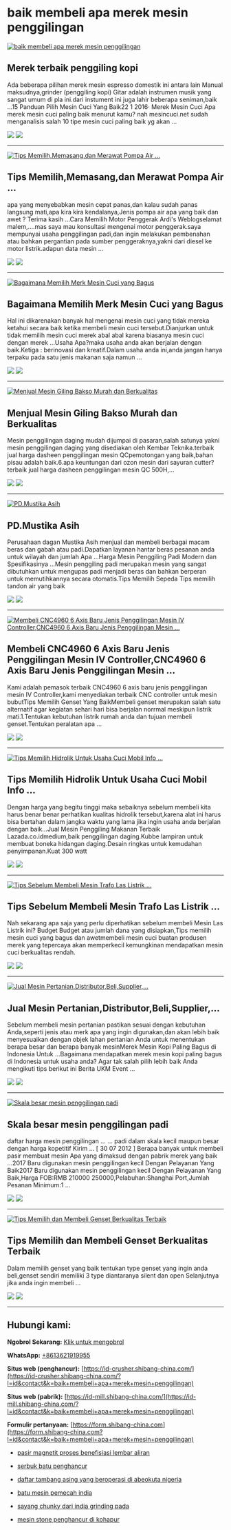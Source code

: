 # baik membeli apa merek mesin penggilingan

<a href="https://swt.shibang-china.com/?l=id&img&k=baik+membeli+apa+merek+mesin+penggilingan" target="_blank">![baik membeli apa merek mesin penggilingan](http://static.shibang-china.com/all-800x300/941.jpg)</a>

## Merek terbaik penggiling kopi
Ada beberapa pilihan merek mesin espresso domestik ini antara lain Manual maksudnya,grinder (penggiling kopi) Gitar adalah instrumen musik yang sangat umum di pla ini.dari instument ini juga lahir beberapa seniman,baik …15 Panduan Pilih Mesin Cuci Yang Baik22 1 2016· Merek Mesin Cuci Apa merek mesin cuci paling baik menurut kamu? nah mesincuci.net sudah menganalisis salah 10 tipe mesin cuci paling baik yg akan …


<a href="https://whatsapp.shibangsoft.com/WhatsApp.php" target="_blank" title="WhatsApp">![](http://static.shibang-china.com/icon/whatsapp.png)</a> <a href="https://swt.shibang-china.com/?l=id&icon&k=baik+membeli+apa+merek+mesin+penggilingan" target="_blank">![](http://static.shibang-china.com/icon/chat-id.png)</a>

---

<a href="https://swt.shibang-china.com/?l=id&img&k=baik+membeli+apa+merek+mesin+penggilingan" target="_blank">![Tips Memilih,Memasang,dan Merawat Pompa Air …](http://static.shibang-china.com/all-800x300/1374.jpg)</a>

## Tips Memilih,Memasang,dan Merawat Pompa Air …
apa yang menyebabkan mesin cepat panas,dan kalau sudah panas langsung mati,apa kira kira kendalanya,Jenis pompa air apa yang baik dan awet ? Terima kasih …Cara Memilih Motor Penggerak Ardi's Weblogselamat malem,….mas saya mau konsultasi mengenai motor penggerak.saya mempunyai usaha penggilingan padi,dan ingin melakukan pembenahan atau bahkan pergantian pada sumber penggeraknya,yakni dari diesel ke motor listrik.adapun data mesin …


<a href="https://whatsapp.shibangsoft.com/WhatsApp.php" target="_blank" title="WhatsApp">![](http://static.shibang-china.com/icon/whatsapp.png)</a> <a href="https://swt.shibang-china.com/?l=id&icon&k=baik+membeli+apa+merek+mesin+penggilingan" target="_blank">![](http://static.shibang-china.com/icon/chat-id.png)</a>

---

<a href="https://swt.shibang-china.com/?l=id&img&k=baik+membeli+apa+merek+mesin+penggilingan" target="_blank">![Bagaimana Memilih Merk Mesin Cuci yang Bagus](http://static.shibang-china.com/all-800x300/1097.jpg)</a>

## Bagaimana Memilih Merk Mesin Cuci yang Bagus
Hal ini dikarenakan banyak hal mengenai mesin cuci yang tidak mereka ketahui secara baik ketika membeli mesin cuci tersebut.Dianjurkan untuk tidak memilih mesin cuci merek abal abal karena biasanya mesin cuci dengan merek …Usaha Apa?maka usaha anda akan berjalan dengan baik.Ketiga : berinovasi dan kreatif.Dalam usaha anda ini,anda jangan hanya terpaku pada satu jenis makanan saja namun …


<a href="https://whatsapp.shibangsoft.com/WhatsApp.php" target="_blank" title="WhatsApp">![](http://static.shibang-china.com/icon/whatsapp.png)</a> <a href="https://swt.shibang-china.com/?l=id&icon&k=baik+membeli+apa+merek+mesin+penggilingan" target="_blank">![](http://static.shibang-china.com/icon/chat-id.png)</a>

---

<a href="https://swt.shibang-china.com/?l=id&img&k=baik+membeli+apa+merek+mesin+penggilingan" target="_blank">![Menjual Mesin Giling Bakso Murah dan Berkualitas](http://static.shibang-china.com/all-800x300/424.jpg)</a>

## Menjual Mesin Giling Bakso Murah dan Berkualitas
Mesin penggilingan daging mudah dijumpai di pasaran,salah satunya yakni mesin penggilingan daging yang disediakan oleh Kembar Teknika.terbaik jual harga dasheen penggilingan mesin QCpemotongan yang baik,bahan pisau adalah baik.6.apa keuntungan dari ozon mesin dari sayuran cutter? terbaik jual harga dasheen penggilingan mesin QC 500H,…


<a href="https://whatsapp.shibangsoft.com/WhatsApp.php" target="_blank" title="WhatsApp">![](http://static.shibang-china.com/icon/whatsapp.png)</a> <a href="https://swt.shibang-china.com/?l=id&icon&k=baik+membeli+apa+merek+mesin+penggilingan" target="_blank">![](http://static.shibang-china.com/icon/chat-id.png)</a>

---

<a href="https://swt.shibang-china.com/?l=id&img&k=baik+membeli+apa+merek+mesin+penggilingan" target="_blank">![PD.Mustika Asih](http://static.shibang-china.com/all-800x300/1053.jpg)</a>

## PD.Mustika Asih
Perusahaan dagan Mustika Asih menjual dan membeli berbagai macam beras dan gabah atau padi.Dapatkan layanan hantar beras pesanan anda untuk wilayah dan jumlah Apa …Harga Mesin Penggiling Padi Modern dan Spesifikasinya …Mesin penggiling padi merupakan mesin yang sangat dibutuhkan untuk mengupas padi menjadi beras dan bahkan berperan untuk memutihkannya secara otomatis.Tips Memilih Sepeda Tips memilih tandon air yang baik


<a href="https://whatsapp.shibangsoft.com/WhatsApp.php" target="_blank" title="WhatsApp">![](http://static.shibang-china.com/icon/whatsapp.png)</a> <a href="https://swt.shibang-china.com/?l=id&icon&k=baik+membeli+apa+merek+mesin+penggilingan" target="_blank">![](http://static.shibang-china.com/icon/chat-id.png)</a>

---

<a href="https://swt.shibang-china.com/?l=id&img&k=baik+membeli+apa+merek+mesin+penggilingan" target="_blank">![Membeli CNC4960 6 Axis Baru Jenis Penggilingan Mesin IV Controller,CNC4960 6 Axis Baru Jenis Penggilingan Mesin …](http://static.shibang-china.com/all-800x300/68.jpg)</a>

## Membeli CNC4960 6 Axis Baru Jenis Penggilingan Mesin IV Controller,CNC4960 6 Axis Baru Jenis Penggilingan Mesin …
Kami adalah pemasok terbaik CNC4960 6 axis baru jenis penggilingan mesin IV Controller,kami menyediakan terbaik CNC controller untuk mesin bubutTips Memilih Genset Yang BaikMembeli genset merupakan salah satu alternatif agar kegiatan sehari hari bisa berjalan norrmal meskipun listrik mati.1.Tentukan kebutuhan listrik rumah anda dan tujuan membeli genset.Tentukan peralatan apa …


<a href="https://whatsapp.shibangsoft.com/WhatsApp.php" target="_blank" title="WhatsApp">![](http://static.shibang-china.com/icon/whatsapp.png)</a> <a href="https://swt.shibang-china.com/?l=id&icon&k=baik+membeli+apa+merek+mesin+penggilingan" target="_blank">![](http://static.shibang-china.com/icon/chat-id.png)</a>

---

<a href="https://swt.shibang-china.com/?l=id&img&k=baik+membeli+apa+merek+mesin+penggilingan" target="_blank">![Tips Memilih Hidrolik Untuk Usaha Cuci Mobil Info …](http://static.shibang-china.com/all-800x300/848.jpg)</a>

## Tips Memilih Hidrolik Untuk Usaha Cuci Mobil Info …
Dengan harga yang begitu tinggi maka sebaiknya sebelum membeli kita harus benar benar perhatikan kualitas hidrolik tersebut,karena alat ini harus bisa bertahan dalam jangka waktu yang lama jika ingin usaha anda berjalan dengan baik…Jual Mesin Penggiling Makanan Terbaik Lazada.co.idmedium,baik penggilingan daging.Kubbe lampiran untuk membuat boneka hidangan daging.Desain ringkas untuk kemudahan penyimpanan.Kuat 300 watt


<a href="https://whatsapp.shibangsoft.com/WhatsApp.php" target="_blank" title="WhatsApp">![](http://static.shibang-china.com/icon/whatsapp.png)</a> <a href="https://swt.shibang-china.com/?l=id&icon&k=baik+membeli+apa+merek+mesin+penggilingan" target="_blank">![](http://static.shibang-china.com/icon/chat-id.png)</a>

---

<a href="https://swt.shibang-china.com/?l=id&img&k=baik+membeli+apa+merek+mesin+penggilingan" target="_blank">![Tips Sebelum Membeli Mesin Trafo Las Listrik …](http://static.shibang-china.com/all-800x300/1192.jpg)</a>

## Tips Sebelum Membeli Mesin Trafo Las Listrik …
Nah sekarang apa saja yang perlu diperhatikan sebelum membeli Mesin Las Listrik ini? Budget Budget atau jumlah dana yang disiapkan,Tips memilih mesin cuci yang bagus dan awetmembeli mesin cuci buatan produsen merek yang tepercaya akan memperkecil kemungkinan mendapatkan mesin cuci berkualitas rendah.


<a href="https://whatsapp.shibangsoft.com/WhatsApp.php" target="_blank" title="WhatsApp">![](http://static.shibang-china.com/icon/whatsapp.png)</a> <a href="https://swt.shibang-china.com/?l=id&icon&k=baik+membeli+apa+merek+mesin+penggilingan" target="_blank">![](http://static.shibang-china.com/icon/chat-id.png)</a>

---

<a href="https://swt.shibang-china.com/?l=id&img&k=baik+membeli+apa+merek+mesin+penggilingan" target="_blank">![Jual Mesin Pertanian,Distributor,Beli,Supplier,…](http://static.shibang-china.com/all-800x300/578.jpg)</a>

## Jual Mesin Pertanian,Distributor,Beli,Supplier,…
Sebelum membeli mesin pertanian pastikan sesuai dengan kebutuhan Anda,seperti jenis atau merk apa yang ingin digunakan,dan akan lebih baik menyesuaikan dengan objek lahan pertanian Anda untuk menentukan berapa besar dan berapa banyak mesinMerek Mesin Kopi Paling Bagus di Indonesia Untuk …Bagaimana mendapatkan merek mesin kopi paling bagus di Indonesia untuk usaha anda? Agar tak salah pilih lebih baik Anda mengikuti tips berikut ini Berita UKM Event …


<a href="https://whatsapp.shibangsoft.com/WhatsApp.php" target="_blank" title="WhatsApp">![](http://static.shibang-china.com/icon/whatsapp.png)</a> <a href="https://swt.shibang-china.com/?l=id&icon&k=baik+membeli+apa+merek+mesin+penggilingan" target="_blank">![](http://static.shibang-china.com/icon/chat-id.png)</a>

---

<a href="https://swt.shibang-china.com/?l=id&img&k=baik+membeli+apa+merek+mesin+penggilingan" target="_blank">![Skala besar mesin penggilingan padi](http://static.shibang-china.com/all-800x300/1114.jpg)</a>

## Skala besar mesin penggilingan padi
daftar harga mesin penggilingan … … padi dalam skala kecil maupun besar dengan harga kopetitif Kirim … [ 30 07 2012 ] Berapa banyak untuk membeli pasir membuat mesin Apa yang dimaksud dengan pabrik merek yang baik …2017 Baru digunakan mesin penggilingan kecil Dengan Pelayanan Yang Baik2017 Baru digunakan mesin penggilingan kecil Dengan Pelayanan Yang Baik,Harga FOB:RMB 210000 250000,Pelabuhan:Shanghai Port,Jumlah Pesanan Minimum:1 …


<a href="https://whatsapp.shibangsoft.com/WhatsApp.php" target="_blank" title="WhatsApp">![](http://static.shibang-china.com/icon/whatsapp.png)</a> <a href="https://swt.shibang-china.com/?l=id&icon&k=baik+membeli+apa+merek+mesin+penggilingan" target="_blank">![](http://static.shibang-china.com/icon/chat-id.png)</a>

---

<a href="https://swt.shibang-china.com/?l=id&img&k=baik+membeli+apa+merek+mesin+penggilingan" target="_blank">![Tips Memilih dan Membeli Genset Berkualitas Terbaik](http://static.shibang-china.com/all-800x300/289.jpg)</a>

## Tips Memilih dan Membeli Genset Berkualitas Terbaik
Dalam memilih genset yang baik tentukan type genset yang ingin anda beli,genset sendiri memiliki 3 type diantaranya silent dan open Selanjutnya jika anda ingin membeli …

<a href="https://whatsapp.shibangsoft.com/WhatsApp.php" target="_blank" title="WhatsApp">![](http://static.shibang-china.com/icon/whatsapp.png)</a> <a href="https://swt.shibang-china.com/?l=id&icon&k=baik+membeli+apa+merek+mesin+penggilingan" target="_blank">![](http://static.shibang-china.com/icon/chat-id.png)</a>

---
## Hubungi kami:

**Ngobrol Sekarang:** [Klik untuk mengobrol](https://swt.shibang-china.com?l=id&contact&k=baik+membeli+apa+merek+mesin+penggilingan)

**WhatsApp:**  [+8613621919955](https://whatsapp.shibangsoft.com/WhatsApp.php)

**Situs web (penghancur):** [https://id-crusher.shibang-china.com/](https://id-crusher.shibang-china.com/?l=id&contact&k=baik+membeli+apa+merek+mesin+penggilingan)

**Situs web (pabrik):** [https://id-mill.shibang-china.com/](https://id-mill.shibang-china.com/?l=id&contact&k=baik+membeli+apa+merek+mesin+penggilingan)

**Formulir pertanyaan:** [https://form.shibang-china.com](https://form.shibang-china.com?l=id&contact&k=baik+membeli+apa+merek+mesin+penggilingan)

* [pasir magnetit proses benefisiasi lembar aliran](../31/pasir%20magnetit%20proses%20benefisiasi%20lembar%20aliran.md)

* [serbuk batu penghancur](../32/serbuk%20batu%20penghancur.md)

* [daftar tambang asing yang beroperasi di abeokuta nigeria](../34/daftar%20tambang%20asing%20yang%20beroperasi%20di%20abeokuta%20nigeria.md)

* [batu mesin pemecah india](../40/batu%20mesin%20pemecah%20india.md)

* [sayang chunky dari india grinding pada](../35/sayang%20chunky%20dari%20india%20grinding%20pada.md)

* [mesin stone penghancur di kohapur](../39/mesin%20stone%20penghancur%20di%20kohapur.md)